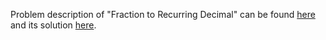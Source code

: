 Problem description of "Fraction to Recurring Decimal" can be found [here](https://leetcode.com/problems/fraction-to-recurring-decimal/) and its solution [here](https://github.com/aurimas13/LeetCode-HackerRank-MAANG/blob/main/LeetCode/Python%20Solutions/Fraction%20to%20Recurring%20Decimal/fraction.py).